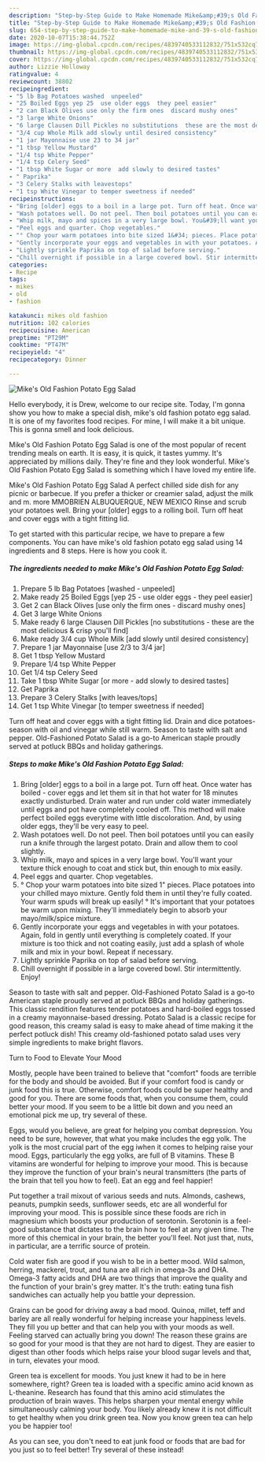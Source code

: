 ```yaml
---
description: "Step-by-Step Guide to Make Homemade Mike&amp;#39;s Old Fashion Potato Egg Salad"
title: "Step-by-Step Guide to Make Homemade Mike&amp;#39;s Old Fashion Potato Egg Salad"
slug: 654-step-by-step-guide-to-make-homemade-mike-and-39-s-old-fashion-potato-egg-salad
date: 2020-10-07T15:38:44.752Z
image: https://img-global.cpcdn.com/recipes/4839740533112832/751x532cq70/mikes-old-fashion-potato-egg-salad-recipe-main-photo.jpg
thumbnail: https://img-global.cpcdn.com/recipes/4839740533112832/751x532cq70/mikes-old-fashion-potato-egg-salad-recipe-main-photo.jpg
cover: https://img-global.cpcdn.com/recipes/4839740533112832/751x532cq70/mikes-old-fashion-potato-egg-salad-recipe-main-photo.jpg
author: Lizzie Holloway
ratingvalue: 4
reviewcount: 38802
recipeingredient:
- "5 lb Bag Potatoes washed  unpeeled"
- "25 Boiled Eggs yep 25  use older eggs  they peel easier"
- "2 can Black Olives use only the firm ones  discard mushy ones"
- "3 large White Onions"
- "6 large Clausen Dill Pickles no substitutions  these are the most delicious  crisp youll find"
- "3/4 cup Whole Milk add slowly until desired consistency"
- "1 jar Mayonnaise use 23 to 34 jar"
- "1 tbsp Yellow Mustard"
- "1/4 tsp White Pepper"
- "1/4 tsp Celery Seed"
- "1 tbsp White Sugar or more  add slowly to desired tastes"
- " Paprika"
- "3 Celery Stalks with leavestops"
- "1 tsp White Vinegar to temper sweetness if needed"
recipeinstructions:
- "Bring [older] eggs to a boil in a large pot. Turn off heat. Once water has boiled - cover eggs and let them sit in that hot water for 18 minutes exactly undisturbed. Drain water and run under cold water immediately until eggs and pot have completely cooled off.  This method will make perfect boiled eggs everytime with little discoloration. And, by using older eggs, they&#39;ll be very easy to peel."
- "Wash potatoes well. Do not peel. Then boil potatoes until you can easily run a knife through the largest potato. Drain and allow them to cool slightly."
- "Whip milk, mayo and spices in a very large bowl. You&#39;ll want your texture thick enough to coat and stick but, thin enough to mix easily."
- "Peel eggs and quarter. Chop vegetables."
- "° Chop your warm potatoes into bite sized 1&#34; pieces. Place potatoes into your chilled mayo mixture. Gently fold them in until they&#39;re fully coated. Your warm spuds will break up easily!                                                                                                                                                                                                                                    ° It&#39;s important that your potatoes be warm upon mixing. They&#39;ll immediately begin to absorb your mayo/milk/spice mixture."
- "Gently incorporate your eggs and vegetables in with your potatoes. Again, fold in gently until everything is completely coated. If your mixture is too thick and not coating easily, just add a splash of whole milk and mix in your bowl. Repeat if necessary."
- "Lightly sprinkle Paprika on top of salad before serving."
- "Chill overnight if possible in a large covered bowl. Stir intermittently. Enjoy!"
categories:
- Recipe
tags:
- mikes
- old
- fashion

katakunci: mikes old fashion 
nutrition: 102 calories
recipecuisine: American
preptime: "PT29M"
cooktime: "PT47M"
recipeyield: "4"
recipecategory: Dinner

---
```



![Mike&#39;s Old Fashion Potato Egg Salad](https://img-global.cpcdn.com/recipes/4839740533112832/751x532cq70/mikes-old-fashion-potato-egg-salad-recipe-main-photo.jpg)

Hello everybody, it is Drew, welcome to our recipe site. Today, I'm gonna show you how to make a special dish, mike&#39;s old fashion potato egg salad. It is one of my favorites food recipes. For mine, I will make it a bit unique. This is gonna smell and look delicious.

Mike&#39;s Old Fashion Potato Egg Salad is one of the most popular of recent trending meals on earth. It is easy, it is quick, it tastes yummy. It's appreciated by millions daily. They're fine and they look wonderful. Mike&#39;s Old Fashion Potato Egg Salad is something which I have loved my entire life.

Mike&#39;s Old Fashion Potato Egg Salad A perfect chilled side dish for any picnic or barbecue. If you prefer a thicker or creamier salad, adjust the milk and m. more MMOBRIEN ALBUQUERQUE, NEW MEXICO Rinse and scrub your potatoes well. Bring your [older] eggs to a rolling boil. Turn off heat and cover eggs with a tight fitting lid.


To get started with this particular recipe, we have to prepare a few components. You can have mike&#39;s old fashion potato egg salad using 14 ingredients and 8 steps. Here is how you cook it.

<!--inarticleads1-->

##### The ingredients needed to make Mike&#39;s Old Fashion Potato Egg Salad:

1. Prepare 5 lb Bag Potatoes [washed - unpeeled]
1. Make ready 25 Boiled Eggs [yep 25 - use older eggs - they peel easier]
1. Get 2 can Black Olives [use only the firm ones - discard mushy ones]
1. Get 3 large White Onions
1. Make ready 6 large Clausen Dill Pickles [no substitutions - these are the most delicious &amp; crisp you&#39;ll find]
1. Make ready 3/4 cup Whole Milk [add slowly until desired consistency]
1. Prepare 1 jar Mayonnaise [use 2/3 to 3/4 jar]
1. Get 1 tbsp Yellow Mustard
1. Prepare 1/4 tsp White Pepper
1. Get 1/4 tsp Celery Seed
1. Take 1 tbsp White Sugar [or more - add slowly to desired tastes]
1. Get  Paprika
1. Prepare 3 Celery Stalks [with leaves/tops]
1. Get 1 tsp White Vinegar [to temper sweetness if needed]


Turn off heat and cover eggs with a tight fitting lid. Drain and dice potatoes- season with oil and vinegar while still warm. Season to taste with salt and pepper. Old-Fashioned Potato Salad is a go-to American staple proudly served at potluck BBQs and holiday gatherings. 

<!--inarticleads2-->

##### Steps to make Mike&#39;s Old Fashion Potato Egg Salad:

1. Bring [older] eggs to a boil in a large pot. Turn off heat. Once water has boiled - cover eggs and let them sit in that hot water for 18 minutes exactly undisturbed. Drain water and run under cold water immediately until eggs and pot have completely cooled off.  This method will make perfect boiled eggs everytime with little discoloration. And, by using older eggs, they&#39;ll be very easy to peel.
1. Wash potatoes well. Do not peel. Then boil potatoes until you can easily run a knife through the largest potato. Drain and allow them to cool slightly.
1. Whip milk, mayo and spices in a very large bowl. You&#39;ll want your texture thick enough to coat and stick but, thin enough to mix easily.
1. Peel eggs and quarter. Chop vegetables.
1. ° Chop your warm potatoes into bite sized 1&#34; pieces. Place potatoes into your chilled mayo mixture. Gently fold them in until they&#39;re fully coated. Your warm spuds will break up easily!                                                                                                                                                                                                                                    ° It&#39;s important that your potatoes be warm upon mixing. They&#39;ll immediately begin to absorb your mayo/milk/spice mixture.
1. Gently incorporate your eggs and vegetables in with your potatoes. Again, fold in gently until everything is completely coated. If your mixture is too thick and not coating easily, just add a splash of whole milk and mix in your bowl. Repeat if necessary.
1. Lightly sprinkle Paprika on top of salad before serving.
1. Chill overnight if possible in a large covered bowl. Stir intermittently. Enjoy!


Season to taste with salt and pepper. Old-Fashioned Potato Salad is a go-to American staple proudly served at potluck BBQs and holiday gatherings. This classic rendition features tender potatoes and hard-boiled eggs tossed in a creamy mayonnaise-based dressing. Potato Salad is a classic recipe for good reason, this creamy salad is easy to make ahead of time making it the perfect potluck dish! This creamy old-fashioned potato salad uses very simple ingredients to make bright flavors. 

Turn to Food to Elevate Your Mood


Mostly, people have been trained to believe that "comfort" foods are terrible for the body and should be avoided. But if your comfort food is candy or junk food this is true. Otherwise, comfort foods could be super healthy and good for you. There are some foods that, when you consume them, could better your mood. If you seem to be a little bit down and you need an emotional pick me up, try several of these.

Eggs, would you believe, are great for helping you combat depression. You need to be sure, however, that what you make includes the egg yolk. The yolk is the most crucial part of the egg iwhen it comes to helping raise your mood. Eggs, particularly the egg yolks, are full of B vitamins. These B vitamins are wonderful for helping to improve your mood. This is because they improve the function of your brain's neural transmitters (the parts of the brain that tell you how to feel). Eat an egg and feel happier!

Put together a trail mixout of various seeds and nuts. Almonds, cashews, peanuts, pumpkin seeds, sunflower seeds, etc are all wonderful for improving your mood. This is possible since these foods are rich in magnesium which boosts your production of serotonin. Serotonin is a feel-good substance that dictates to the brain how to feel at any given time. The more of this chemical in your brain, the better you'll feel. Not just that, nuts, in particular, are a terrific source of protein.

Cold water fish are good if you wish to be in a better mood. Wild salmon, herring, mackerel, trout, and tuna are all rich in omega-3s and DHA. Omega-3 fatty acids and DHA are two things that improve the quality and the function of your brain's grey matter. It's the truth: eating tuna fish sandwiches can actually help you battle your depression. 

Grains can be good for driving away a bad mood. Quinoa, millet, teff and barley are all really wonderful for helping increase your happiness levels. They fill you up better and that can help you with your moods as well. Feeling starved can actually bring you down! The reason these grains are so good for your mood is that they are not hard to digest. They are easier to digest than other foods which helps raise your blood sugar levels and that, in turn, elevates your mood.

Green tea is excellent for moods. You just knew it had to be in here somewhere, right? Green tea is loaded with a specific amino acid known as L-theanine. Research has found that this amino acid stimulates the production of brain waves. This helps sharpen your mental energy while simultaneously calming your body. You likely already knew it is not difficult to get healthy when you drink green tea. Now you know green tea can help you be happier too!

As you can see, you don't need to eat junk food or foods that are bad for you just so to feel better! Try several of these instead!

